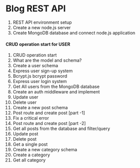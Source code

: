 # Blog REST API

1. REST API environment setup
1. Create a new node.js server
1. Create MongoDB database and connect node.js application

#### CRUD operation start for USER

1. CRUD operation start
1. What are the model and schema?
1. Create a user schema
1. Express user sign-up system
1. Bcrypt.js bcrypt password
1. Express user login system
1. Get All users from the MongoDB database
1. Create an auth middleware and implement
1. Update user
1. Delete user
1. Create a new post schema
1. Post route and create post [part -1]
1. Fix a critical error
1. Post route and create post [part -2]
1. Get all posts from the database and filter/query
1. Update post
1. Delete post
1. Get a single post
1. Create a new category schema
1. Create a category
1. Get all category
